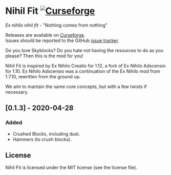 # Nihil Fit  [![Curseforge](http://cf.way2muchnoise.eu/378450.svg "Nihil Fit")](https://www.curseforge.com/minecraft/mc-mods/nihilfit)

*Ex nihilo nihil fit* - "Nothing comes from nothing"

Releases are available on [Curseforge](https://www.curseforge.com/minecraft/mc-mods/nihilfit).  
Issues should be reported to the GitHub [issue tracker](https://github.com/mcdli5/NihilFit/issues).

Do you love Skyblocks? Do you hate not having the resources to do as you please? Then this is the mod for you!

Nihil Fit is inspired by Ex Nihilo Creatio for 1.12, a fork of Ex Nihilo Adscensio for 1.10. Ex Nihilo Adscensio was a continuation of the Ex Nihilo mod from 1.7.10, rewritten from the ground up.

We aim to mantain the same core concepts, but with a few twists if necessary.

## [0.1.3] - 2020-04-28
### Added
- Crushed Blocks, including dust.
- Hammers (to crush blocks).

## License
Nihil Fit is licensed under the MIT license (see the license file).
